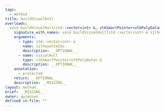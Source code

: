```yaml
---
tags:
  - method
title: buildVisualHull
overloads:
  void buildVisualHull(std::vector<int> &, vtkSmartPointer<vtkPolyData> &):
    signature_with_names: void buildVisualHull(std::vector<int> & silhouetteIds, vtkSmartPointer<vtkPolyData> & visualHull)
    arguments:
      - type: std::vector<int> &
        name: silhouetteIds
        description: __OPTIONAL__
      - name: visualHull
        type: vtkSmartPointer<vtkPolyData> &
        description: __OPTIONAL__
    annotation:
      - protected
    return: __OPTIONAL__
    description: __MISSING__
layout: method
brief: __MISSING__
owner: gwjensen
defined-in-file: ""
---
```

